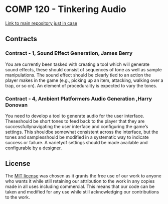 # COMP 120 - Tinkering Audio
[Link to main repository just in case](https://github.com/HDonovan96/Procedural-Audio-Tools)

## Contracts

### Contract - 1, Sound Effect Generation, James Berry

You are currently been tasked with creating a tool which will generate sound
effects, these should consist of sequences of tone as well as sample manipulations. The sound effect should be clearly tied to an action the player makes in the game (e.g., picking up an item, attacking, walking over a trap, or so on).
An element of procedurality is expected to vary the tones.
 

### Contract - 4, Ambient Platformers Audio Generation ,Harry Donovan

You need to develop a tool to generate audio for the user interface. Theseshould be short tones to feed back to the player that they are successfullynavigating the user interface and configuring the game’s settings. This shouldbe somewhat consistent across the interface,  but the tones and samplesshould be modified in a systematic way to indicate success or failure. A varietyof settings should be made available and configurable by a designer.

## License
The [MIT license](https://choosealicense.com/licenses/mit/) was chosen as it grants the free use of our work to anyone who wants it while still retaining our attribution to the work in any copies made in all uses including commercial. This means that our code can be taken and modified for any use while still acknowledging our contributions to the work.

